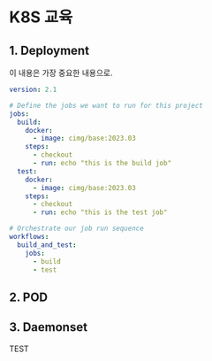 # K8S 교육



## 1. Deployment

이 내용은 가장 중요한 내용으로.

```yaml
version: 2.1

# Define the jobs we want to run for this project
jobs:
  build:
    docker:
      - image: cimg/base:2023.03
    steps:
      - checkout
      - run: echo "this is the build job"
  test:
    docker:
      - image: cimg/base:2023.03
    steps:
      - checkout
      - run: echo "this is the test job"

# Orchestrate our job run sequence
workflows:
  build_and_test:
    jobs:
      - build
      - test
```



## 2. POD



## 3. Daemonset

TEST



